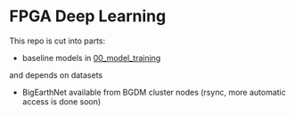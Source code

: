 # FPGA Deep Learning

This repo is cut into parts:

- baseline models in [00_model_training](00_model_training)


and depends on datasets

- BigEarthNet available from BGDM cluster nodes (rsync, more automatic access is done soon)